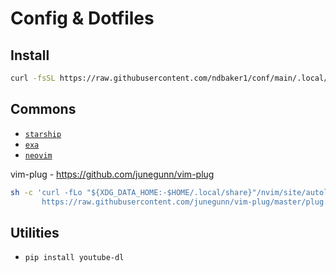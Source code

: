 # Config & Dotfiles

## Install
```sh
curl -fsSL https://raw.githubusercontent.com/ndbaker1/conf/main/.local/bin/dot | sh
```

## Commons
- [`starship`](https://github.com/starship/starship)
- [`exa`](https://github.com/ogham/exa)
- [`neovim`](https://github.com/neovim/neovim)

vim-plug - https://github.com/junegunn/vim-plug
```sh
sh -c 'curl -fLo "${XDG_DATA_HOME:-$HOME/.local/share}"/nvim/site/autoload/plug.vim --create-dirs \
       https://raw.githubusercontent.com/junegunn/vim-plug/master/plug.vim'
```

## Utilities
- `pip install youtube-dl`

